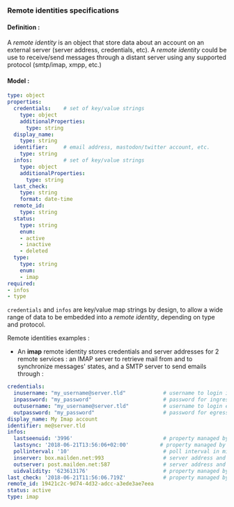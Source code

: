 ### Remote identities specifications

#### Definition :

A _remote identity_ is an object that store data about an account on an external server (server address, credentials, etc). A _remote identity_ could be use to receive/send messages through a distant server using any supported protocol (smtp/imap, xmpp, etc.)

#### Model :

```yaml
type: object
properties:
  credentials:    # set of key/value strings
    type: object
    additionalProperties:
      type: string
  display_name:
    type: string
  identifier:     # email address, mastodon/twitter account, etc.
    type: string
  infos:          # set of key/value strings
    type: object
    additionalProperties:
      type: string
  last_check:
    type: string
    format: date-time
  remote_id:
    type: string
  status:
    type: string
    enum:
    - active
    - inactive
    - deleted
  type:
    type: string
    enum:
    - imap
required:
- infos
- type
```

`credentials` and `infos` are key/value map strings by design, to allow a wide range of data to be embedded into a _remote identity_, depending on type and protocol.

Remote identities examples : 

- An **imap** remote identity stores credentials and server addresses for 2 remote services : an IMAP server to retrieve mail from and to synchronize messages' states, and a SMTP server to send emails through :

```yaml
credentials:
  inusername: "my_username@server.tld"            # username to login ingress server
  inpassword: "my_password"                       # password for ingress server
  outusername: "my_username@server.tld"           # username to login egress server
  outpassword: "my_password"                      # password for egress server
display_name: My Imap account
identifier: me@server.tld
infos:
  lastseenuid: '3996'                             # property managed by imap worker, do not edit
  lastsync: '2018-06-21T13:56:06+02:00'			 # property managed by imap worker, do not edit
  pollinterval: '10'                              # poll interval in minutes
  inserver: box.mailden.net:993                   # server address and port to fetch mail from
  outserver: post.mailden.net:587                 # server address and port to send mail through
  uidvalidity: '623613176'                        # property managed by imap worker, do not edit
last_check: '2018-06-21T11:56:06.719Z'            # property managed by imap worker, do not edit
remote_id: 19421c2c-9d74-4d32-adcc-a3ede3ae7eea
status: active
type: imap
```

